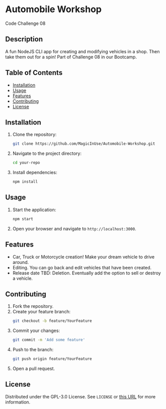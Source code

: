 # Automobile Workshop
Code Challenge 08

## Description

A fun NodeJS CLI app for creating and modifying vehicles in a shop. Then take them out for a spin!
Part of Challenge 08 in our Bootcamp.

## Table of Contents

- [Installation](#installation)
- [Usage](#usage)
- [Features](#features)
- [Contributing](#contributing)
- [License](#license)

## Installation

1. Clone the repository:
    ```sh
    git clone https://github.com/MagicInUse/Automobile-Workshop.git
    ```
2. Navigate to the project directory:
    ```sh
    cd your-repo
    ```
3. Install dependencies:
    ```sh
    npm install
    ```

## Usage

1. Start the application:
    ```sh
    npm start
    ```
2. Open your browser and navigate to `http://localhost:3000`.

## Features

- Car, Truck or Motorcycle creation! Make your dream vehicle to drive around.
- Editing. You can go back and edit vehicles that have been created.
- Release date TBD: Deletion. Eventually add the option to sell or destroy a vehicle.

## Contributing

1. Fork the repository.
2. Create your feature branch:
    ```sh
    git checkout -b feature/YourFeature
    ```
3. Commit your changes:
    ```sh
    git commit -m 'Add some feature'
    ```
4. Push to the branch:
    ```sh
    git push origin feature/YourFeature
    ```
5. Open a pull request.

## License

Distributed under the GPL-3.0 License. See `LICENSE` or [this URL](https://www.gnu.org/licenses/gpl-3.0.en.html) for more information.
